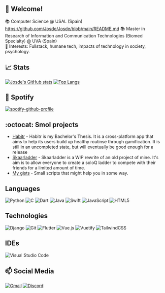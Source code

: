 ## :wave: Welcome!
📚 Computer Science @ USAL (Spain)  https://github.com/Josde/Josde/blob/main/README.md
📚 Master in Research of Information and Communication Technologies (Biomed Specialty)  @ UVA (Spain)  
:cherry_blossom: Interests: Fullstack, humane tech, impacts of technology in society, psychology.

## :chart_with_upwards_trend: Stats
[![Josde's GitHub stats](https://github-readme-stats.zohan.tech/api?username=Josde&show_icons=true&theme=transparent&count_private=true)](https://github.com/anuraghazra/github-readme-stats) [![Top Langs](https://github-readme-stats.zohan.tech/api/top-langs/?username=Josde&theme=transparent&count_private=true&layout=compact)](https://github.com/anuraghazra/github-readme-stats)

## :musical_note: Spotify
[![spotify-github-profile](https://spotify-github-profile.kittinanx.com/api/view?uid=l7rrexoe1hh5vz3faoy6k0rp8&cover_image=true&theme=default&show_offline=false&background_color=121212&interchange=false&bar_color=53b14f&bar_color_cover=true)](https://github.com/kittinan/spotify-github-profile)

## :octocat: Smol projects
 - [Habitr](https://github.com/Josde/habitr_tfg) - Habitr is my Bachelor's Thesis. It is a cross-platform app that aims to help its users build up healthy routinse through gamification. It is still in an uncompleted state, but will eventually be good enough for a release
 - [Skaarladder](https://github.com/Josde/Skaarladder) - Skaarladder is a WIP rewrite of an old project of mine. It's aim is to allow everyone to create a soloQ ladder to compete with their friends for a limited amount of time.
 - [My gists](https://gist.github.com/Josde) - Small scripts that might help you in some way.

## Languages
![Python](https://img.shields.io/badge/python-3670A0?style=for-the-badge&logo=python&logoColor=ffdd54) ![C](https://img.shields.io/badge/c-%2300599C.svg?style=for-the-badge&logo=c&logoColor=white) 	![Dart](https://img.shields.io/badge/dart-%230175C2.svg?style=for-the-badge&logo=dart&logoColor=white) ![Java](https://img.shields.io/badge/java-%23ED8B00.svg?style=for-the-badge&logo=openjdk&logoColor=white) ![Swift](https://img.shields.io/badge/swift-F54A2A?style=for-the-badge&logo=swift&logoColor=white) ![JavaScript](https://img.shields.io/badge/javascript-%23323330.svg?style=for-the-badge&logo=javascript&logoColor=%23F7DF1E) ![HTML5](https://img.shields.io/badge/html5-%23E34F26.svg?style=for-the-badge&logo=html5&logoColor=white)

## Technologies
![Django](https://img.shields.io/badge/django-%23092E20.svg?style=for-the-badge&logo=django&logoColor=white) ![Git](https://img.shields.io/badge/git-%23F05033.svg?style=for-the-badge&logo=git&logoColor=white) ![Flutter](https://img.shields.io/badge/Flutter-%2302569B.svg?style=for-the-badge&logo=Flutter&logoColor=white) ![Vue.js](https://img.shields.io/badge/vuejs-%2335495e.svg?style=for-the-badge&logo=vuedotjs&logoColor=%234FC08D) ![Vuetify](https://img.shields.io/badge/Vuetify-1867C0?style=for-the-badge&logo=vuetify&logoColor=AEDDFF) ![TailwindCSS](https://img.shields.io/badge/tailwindcss-%2338B2AC.svg?style=for-the-badge&logo=tailwind-css&logoColor=white)

## IDEs  
![Visual Studio Code](https://img.shields.io/badge/Visual%20Studio%20Code-0078d7.svg?style=for-the-badge&logo=visual-studio-code&logoColor=white)  

## 📫 Social Media
[![Gmail](https://img.shields.io/badge/Gmail-D14836?style=for-the-badge&logo=gmail&logoColor=white)](https://secretstash.herokuapp.com/#!/show/b30f8a72c45181386aa521d404ec9bcf73d1c53b77996b93a3bd9afa10059c71) [![Discord](https://img.shields.io/badge/Discord-%235865F2.svg?style=for-the-badge&logo=discord&logoColor=white)](https://discord.com/invite/sXV9KMgd)
